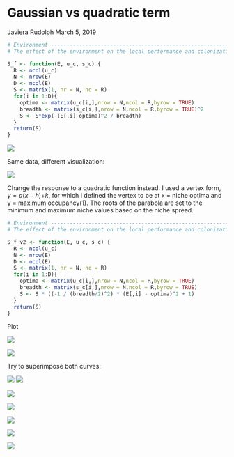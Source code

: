 Gaussian vs quadratic term
================
Javiera Rudolph
March 5, 2019

``` r
# Environment -------------------------------------------------------------
# The effect of the environment on the local performance and colonization

S_f <- function(E, u_c, s_c) {
  R <- ncol(u_c)
  N <- nrow(E)
  D <- ncol(E)
  S <- matrix(1, nr = N, nc = R)
  for(i in 1:D){
    optima <- matrix(u_c[i,],nrow = N,ncol = R,byrow = TRUE)
    breadth <- matrix(s_c[i,],nrow = N,ncol = R,byrow = TRUE)^2
    S <- S*exp(-(E[,i]-optima)^2 / breadth)
  }
  return(S)
}
```

![](environmentOnSpeciesOccupancy_files/figure-markdown_github/unnamed-chunk-2-1.png)

Same data, different visualization:

![](environmentOnSpeciesOccupancy_files/figure-markdown_github/unnamed-chunk-3-1.png)

Change the response to a quadratic function instead. I used a vertex form, *y* = *a*(*x* − *h*)+*k*, for which I defined the vertex to be at x = niche optima and y = maximum occupancy(1). The roots of the parabola are set to the minimum and maximum niche values based on the niche spread.

``` r
# Environment -------------------------------------------------------------
# The effect of the environment on the local performance and colonization

S_f_v2 <- function(E, u_c, s_c) {
  R <- ncol(u_c)
  N <- nrow(E)
  D <- ncol(E)
  S <- matrix(1, nr = N, nc = R)
  for(i in 1:D){
    optima <- matrix(u_c[i,],nrow = N,ncol = R,byrow = TRUE)
    breadth <- matrix(s_c[i,],nrow = N,ncol = R,byrow = TRUE)
    S <- S * ((-1 / (breadth/2)^2) * (E[,i] - optima)^2 + 1)
  }
  return(S)
}
```

Plot

![](environmentOnSpeciesOccupancy_files/figure-markdown_github/unnamed-chunk-5-1.png)

![](environmentOnSpeciesOccupancy_files/figure-markdown_github/unnamed-chunk-6-1.png)

Try to superimpose both curves:

![](environmentOnSpeciesOccupancy_files/figure-markdown_github/unnamed-chunk-7-1.png) ![](environmentOnSpeciesOccupancy_files/figure-markdown_github/unnamed-chunk-8-1.png)

![](environmentOnSpeciesOccupancy_files/figure-markdown_github/unnamed-chunk-9-1.png)

![](environmentOnSpeciesOccupancy_files/figure-markdown_github/unnamed-chunk-10-1.png)

![](environmentOnSpeciesOccupancy_files/figure-markdown_github/unnamed-chunk-11-1.png)

![](environmentOnSpeciesOccupancy_files/figure-markdown_github/unnamed-chunk-12-1.png)

![](environmentOnSpeciesOccupancy_files/figure-markdown_github/unnamed-chunk-13-1.png)
